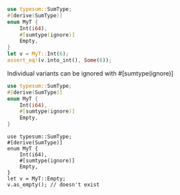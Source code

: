```rust
use typesum::SumType;
#[derive(SumType)]
enum MyT {
    Int(i64),
    #[sumtype(ignore)]
    Empty,
}
let v = MyT::Int(6);
assert_eq!(v.into_int(), Some(6));
```

Individual variants can be ignored with #[sumtype(ignore)]

```rust
use typesum::SumType;
#[derive(SumType)]
enum MyT {
    Int(i64),
    #[sumtype(ignore)]
    Empty,
}
```

```rust,compile_fail
use typesum::SumType;
#[derive(SumType)]
enum MyT {
    Int(i64),
    #[sumtype(ignore)]
    Empty,
}
let v = MyT::Empty;
v.as_empty(); // doesn't exist
```
